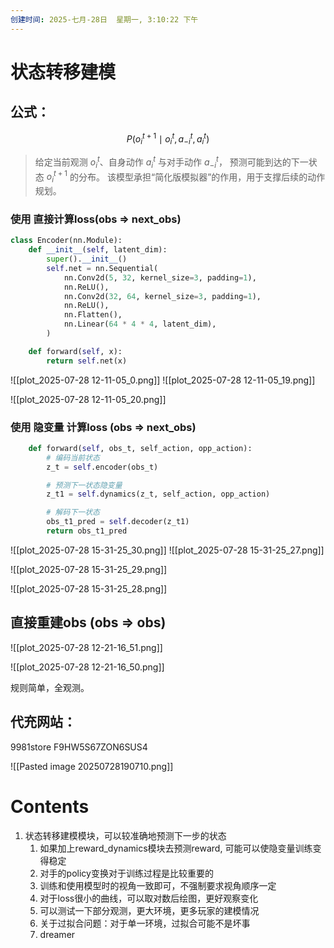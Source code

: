 ```yaml
---
创建时间: 2025-七月-28日  星期一, 3:10:22 下午
---
```




# 状态转移建模

## 公式：

$$
P(o_i^{t+1} \mid o_i^t, a_{-i}^t, a_i^t)
$$

> 给定当前观测 $o_i^t$、自身动作 $a_i^t$ 与对手动作 $a_{-i}^t$，
> 预测可能到达的下一状态 $o_i^{t+1}$ 的分布。
> 该模型承担“简化版模拟器”的作用，用于支撑后续的动作规划。



### 使用 直接计算loss(obs $\Longrightarrow$ next_obs)
```python
class Encoder(nn.Module):
    def __init__(self, latent_dim):
        super().__init__()
        self.net = nn.Sequential(
            nn.Conv2d(5, 32, kernel_size=3, padding=1),
            nn.ReLU(),
            nn.Conv2d(32, 64, kernel_size=3, padding=1),
            nn.ReLU(),
            nn.Flatten(),
            nn.Linear(64 * 4 * 4, latent_dim),
        )

    def forward(self, x):
        return self.net(x)
```
![[plot_2025-07-28 12-11-05_0.png]]
![[plot_2025-07-28 12-11-05_19.png]]

![[plot_2025-07-28 12-11-05_20.png]]

### 使用 隐变量 计算loss (obs $\Longrightarrow$ next_obs)
```python
    def forward(self, obs_t, self_action, opp_action):
        # 编码当前状态
        z_t = self.encoder(obs_t)

        # 预测下一状态隐变量
        z_t1 = self.dynamics(z_t, self_action, opp_action)

        # 解码下一状态
        obs_t1_pred = self.decoder(z_t1)
        return obs_t1_pred
```

![[plot_2025-07-28 15-31-25_30.png]]
![[plot_2025-07-28 15-31-25_27.png]]

![[plot_2025-07-28 15-31-25_29.png]]


![[plot_2025-07-28 15-31-25_28.png]]


## 直接重建obs (obs $\Longrightarrow$ obs)
![[plot_2025-07-28 12-21-16_51.png]]

![[plot_2025-07-28 12-21-16_50.png]]

规则简单，全观测。


## 代充网站：
9981store
F9HW5S67ZON6SUS4

![[Pasted image 20250728190710.png]]








# Contents
1. 状态转移建模模块，可以较准确地预测下一步的状态
	1. 如果加上reward_dynamics模块去预测reward, 可能可以使隐变量训练变得稳定
	2. 对手的policy变换对于训练过程是比较重要的
	3. 训练和使用模型时的视角一致即可，不强制要求视角顺序一定
	4. 对于loss很小的曲线，可以取对数后绘图，更好观察变化
	5. 可以测试一下部分观测，更大环境，更多玩家的建模情况
	6. 关于过拟合问题：对于单一环境，过拟合可能不是坏事
	7. dreamer